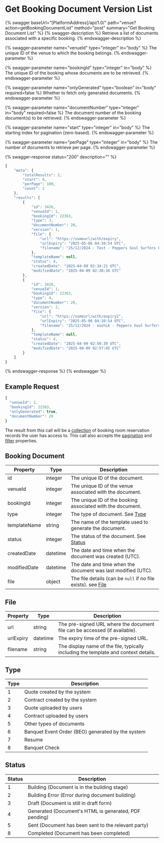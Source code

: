 # Get Booking Document Version List

{% swagger baseUrl="[PlatformAddress]/api/1.0/" path="venue?action=getBookingDocumentList" method="post" summary="Get Booking Document List" %}
{% swagger-description %}
Retrieve a list of documents associated with a specific booking.
{% endswagger-description %}

{% swagger-parameter name="venueId" type="integer" in="body" %}
The unique ID of the venue to which the booking belongs.
{% endswagger-parameter %}

{% swagger-parameter name="bookingId" type="integer" in="body" %}
The unique ID of the booking whose documents are to be retrieved.
{% endswagger-parameter %}

{% swagger-parameter name="onlyGenerated" type="boolean" in="body" required=false %}
Whether to fetch only generated documents.
{% endswagger-parameter %}

{% swagger-parameter name="documentNumber" type="integer" in="body" required=false %}
The document number of the booking document(s) to be retrieved.
{% endswagger-parameter %}

{% swagger-parameter name="start" type="integer" in="body" %}
The starting index for pagination (zero-based).
{% endswagger-parameter %}

{% swagger-parameter name="perPage" type="integer" in="body" %}
The number of documents to retrieve per page.
{% endswagger-parameter %}

{% swagger-response status="200" description="" %}

```javascript
{
    "meta": {
        "totalResults": 2,
        "start": 0,
        "perPage": 100,
        "count": 2
    },
    "results": [
        {
            "id": 3426,
            "venueId": 1,
            "bookingId": 22363,
            "type": 3,
            "documentNumber": 20,
            "version": 1,
            "file": {
                "url": "https://someurl/with/expiry",
                "urlExpiry": "2025-05-06 04:10:54 UTC",
                "filename": "25/12/2024 - Test - Peppers Soul Surfers Paradise Tax Exclusive - Accom Extra.pdf"
            },
            "templateName": null,
            "status": 4,
            "createdDate": "2025-04-09 02:34:21 UTC",
            "modifiedDate": "2025-04-09 02:38:36 UTC"
        },
        {
            "id": 3428,
            "venueId": 1,
            "bookingId": 22363,
            "type": 4,
            "documentNumber": 20,
            "version": 2,
            "file": {
                "url": "https://someurl/with/expiry2",
                "urlExpiry": "2025-05-06 04:10:54 UTC",
                "filename": "25/12/2024 - eashik - Peppers Soul Surfers Paradise Tax Exclusive - Accom Extra.pdf"
            },
            "templateName": null,
            "status": 4,
            "createdDate": "2025-04-09 02:50:39 UTC",
            "modifiedDate": "2025-04-09 02:57:45 UTC"
        }
    ]
}
```

{% endswagger-response %}
{% endswagger %}

## Example Request

```javascript
{
  "venueId": 1,
  "bookingId": 22363,
  "onlyGenerated": true,
  "documentNumber": 20
}
```

The result from this call will be a [collection](../../getting-started/interpreting-the-response/collections.md) of booking room reservation records the user has access to. This call also accepts the [pagination](../../getting-started/interpreting-the-response/pagination.md) and [filter](../../getting-started/interpreting-the-response/filtering.md) properties.

## Booking Document

| Property     | Type     | Description                                                                                       |
| ------------ | -------- | ------------------------------------------------------------------------------------------------- |
| id           | integer  | The unique ID of the document.                                                                    |
| venueId      | integer  | The unique ID of the venue associated with the document.                                          |
| bookingId    | integer  | The unique ID of the booking associated with the document.                                        |
| type         | integer  | The type of document. See [Type](get-booking-document-list.md#type)                               |
| templateName | string   | The name of the template used to generate the document.                                           |
| status       | integer  | The status of the document. See [Status](get-booking-document-list.md#status)                     |
| createdDate  | datetime | The date and time when the document was created (UTC).                                            |
| modifiedDate | datetime | The date and time when the document was last modified (UTC).                                      |
| file         | object   | The file details (can be `null` if no file exists). see [File](get-booking-document-list.md#file) |

## File

| Property  | Type     | Description                                                                         |
| --------- | -------- | ----------------------------------------------------------------------------------- |
| url       | string   | The pre-signed URL where the document file can be accessed (if available).          |
| urlExpiry | datetime | The expiry time of the pre-signed URL.                                              |
| filename  | string   | The display name of the file, typically including the template and context details. |

## Type

| Type | Description                                       |
| ---- | ------------------------------------------------- |
| 1    | Quote created by the system                       |
| 2    | Contract created by the system                    |
| 3    | Quote uploaded by users                           |
| 4    | Contract uploaded by users                        |
| 5    | Other types of documents                          |
| 6    | Banquet Event Order (BEO) generated by the system |
| 7    | Resume                                            |
| 8    | Banquet Check                                     |

## Status

| Status | Description                                           |
| ------ | ----------------------------------------------------- |
| 1      | Building (Document is in the building stage)          |
| 2      | Building Error (Error during document building)       |
| 3      | Draft (Document is still in draft form)               |
| 4      | Generated (Document's HTML is generated, PDF pending) |
| 5      | Sent (Document has been sent to the relevant party)   |
| 8      | Completed (Document has been completed)               |
